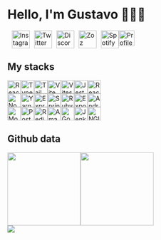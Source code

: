 
# Hello, I'm Gustavo 👨🏻‍💻 

<div style="display: flex; flex-direction: row; justify-content: flex-center;">
  <a style="margin-left: 10px;" href="https://instagram.com/guustavocl" target="_blank">
    <img src="https://zoz.gg/icons/social/instagram.png" width="40" alt="Instagram" />
  </a>
  <a style="margin-left: 10px;" href="https://twitter.com/guustavocl" target="_blank">
    <img src="https://zoz.gg/icons/social/twitter.png" width="40" alt="Twitter" />
  </a>
  <a style="margin-left: 10px;" href="https://discord.com/Gustavo~#1500" target="_blank">
    <img src="https://zoz.gg/icons/social/discord.png" width="40" alt="Discord" />
  </a>
  <a style="margin-left: 10px;" href="https://zoz.gg/gustavo" target="_blank">
    <img src="https://zoz.gg/icons/social/zozfav.png" width="40" alt="Zoz" />
  </a>
  <a style="margin-left: 10px;" href="https://open.spotify.com/user/guustavocl" target="_blank">
    <img src="https://zoz.gg/icons/social/spotify2.png" width="40" alt="Spotify" />
  </a>
  
  <img src="https://komarev.com/ghpvc/?username=guustavocl&color=blue" height="35" alt="Profile count" />
  
</div>

## My stacks
<div style="display: flex; flex-direction: row; justify-content: flex-center;">
  <img src="https://img.shields.io/badge/-React-0041a8?style=flat&logo=React&logoColor=white" height="30" alt="React" />
  <img src="https://img.shields.io/badge/-Typescript-0041a8?style=flat&logo=TypeScript&logoColor=white" height="30" alt="Typescript" />
  <img src="https://img.shields.io/badge/-Tailwind CSS-0041a8?style=flat&logo=TailwindCSS&logoColor=white" height="30" alt="Tailwind CSS" />
  <img src="https://img.shields.io/badge/-Vite-0041a8?style=flat&logo=Vite&logoColor=white" height="30" alt="Vite" />
  <img src="https://img.shields.io/badge/-Vitest-0041a8?style=flat&logo=Vitest&logoColor=white" height="30" alt="Vitest" />
  <img src="https://img.shields.io/badge/-Jest-0041a8?style=flat&logo=Jest&logoColor=white" height="30" alt="Jest" />
  <img src="https://img.shields.io/badge/-React Query-0041a8?style=flat&logo=ReactQuery&logoColor=white" height="30" alt="React Query" />
</div>

<div style="display: flex; flex-direction: row; justify-content: flex-center;">
  <img src="https://img.shields.io/badge/-Node.js-4900bf?style=flat&logo=Node.js&logoColor=white" height="30" alt="NodeJS" />
  <img src="https://img.shields.io/badge/-Yarn-4900bf?style=flat&logo=Yarn&logoColor=white" height="30" alt="Yarn" />
  <img src="https://img.shields.io/badge/-ExpressJs-4900bf?style=flat&logo=Express&logoColor=white" height="30" alt="ExpressJS" />
  <img src="https://img.shields.io/badge/-Spring-4900bf?style=flat&logo=Spring&logoColor=white" height="30" alt="Spring" />
  <img src="https://img.shields.io/badge/-RubyOnRails-4900bf?style=flat&logo=RubyonRails&logoColor=white" height="30" alt="Ruby on Rails" />
  <img src="https://img.shields.io/badge/-Expo-4900bf?style=flat&logo=Expo&logoColor=white" height="30" alt="Expo" />
  <img src="https://img.shields.io/badge/-Android Studio-4900bf?style=flat&logo=AndroidStudio&logoColor=white" height="30" alt="Android Studio" />  
</div>

<div style="display: flex; flex-direction: row; justify-content: flex-center;">
  <img src="https://img.shields.io/badge/-MongoDB-c70050?style=flat&logo=MongoDB&logoColor=white" height="30" alt="MongoDB" />
  <img src="https://img.shields.io/badge/-PostgreSQL-c70050?style=flat&logo=PostgreSQL&logoColor=white" height="30" alt="PostgreSQL" />
  <img src="https://img.shields.io/badge/-Redis-c70050?style=flat&logo=Redis&logoColor=white" height="30" alt="Redis" />  
  <img src="https://img.shields.io/badge/-AWS-c70050?style=flat&logo=AmazonAWS&logoColor=white" height="30" alt="Amazon AWS" />
  <img src="https://img.shields.io/badge/-Google Cloud-c70050?style=flat&logo=GoogleCloud&logoColor=white" height="30" alt="Google Cloud" />
  <img src="https://img.shields.io/badge/-Jenkins-c70050?style=flat&logo=Jenkins&logoColor=white" height="30" alt="Jenkins" />
  <img src="https://img.shields.io/badge/-NGINX-c70050?style=flat&logo=NGINX&logoColor=white" height="30" alt="NGINX" />
</div>

## Github data

<div style="display: flex; flex-direction: column">
  <div style="display: flex; flex-direction: row">
    <img
	height="164"
        src="http://github-profile-summary-cards.vercel.app/api/cards/stats?username=guustavocl&theme=2077"
     />
     <img
        height="164"
        src="https://streak-stats.demolab.com/?user=guustavocl&theme=radical&hide_border=true&date_format=M%20j%5B%2C%20Y%5D"
      />
   </div>
   <div style="display: flex; flex-direction: column">
      <img
        style="max-width: 98%"
        src="http://github-profile-summary-cards.vercel.app/api/cards/profile-details?username=guustavocl&theme=2077"
      />
   </div
</div>

